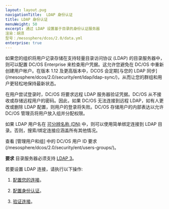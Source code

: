 ```yaml
---
layout: layout.pug
navigationTitle:  LDAP 身份认证
title: LDAP 身份认证
menuWeight: 50
excerpt: 通过 LDAP 设置基于目录的身份认证服务器
渲染：胡须
型号：/mesosphere/dcos/2.0/data.yml
enterprise: true
---
```


<!-- The source repository for this topic is https://github.com/dcos/dcos-docs-site -->


如果您的组织将用户记录存储在支持轻量目录访问协议 (LDAP) 的目录服务器中，则可以配置 DC/OS Enterprise 来检查用户凭据。这允许您避免在 DC/OS 中重新创建用户帐户。在版本 1.12 及更高版本中，DCOS 会定期[与您的 LDAP 同步] (/mesosphere/dcos/2.0/security/ent/ldap/ldap-sync/)，从而让您的群组和用户更轻松地保持最新状态。

在用户尝试登录时，DC/OS 将要求远程 LDAP 服务器验证凭据。DC/OS 从不接收或存储远程用户的密码。因此，如果 DC/OS 无法连接到远程 LDAP，如有人更改或删除 LDAP 配置，则用户的登录将失败。DC/OS 存储用户的内部表达以允许 DC/OS 管理员将用户放入组并分配权限。

如果 LDAP 用户名在 [可分辨名称 (DN)](https://www.ldap.com/ldap-dns-and-rdns) 中，则可以使用简单绑定连接到 LDAP 目录。否则，搜索/绑定连接应涵盖所有其他情况。

查看 [管理用户和组] 中的 DC/OS 用户 ID 要求(/mesosphere/dcos/2.0/security/ent/users-groups/)。

**要求** 目录服务器必须支持 [LDAP 3](https://tools.ietf.org/html/rfc4511)。

若要设置 LDAP 连接，请执行以下操作:

1. [配置您的连接](/mesosphere/dcos/2.0/security/ent/ldap/ldap-conn/)。

2. [配置身份认证](/mesosphere/dcos/2.0/security/ent/ldap/ldap-auth/)。

3. [验证连接](/mesosphere/dcos/2.0/security/ent/ldap/ldap-verify/)。
